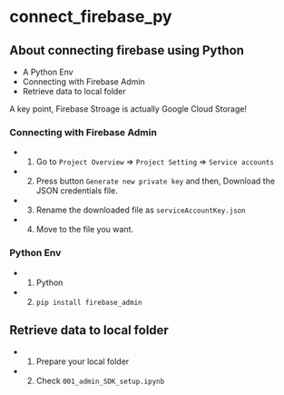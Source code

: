 # connect_firebase_py
## About connecting firebase using Python

- A Python Env
- Connecting with Firebase Admin
- Retrieve data to local folder

A key point, Firebase Stroage is actually Google Cloud Storage!


### Connecting with Firebase Admin
- 1. Go to `Project Overview` $\Rightarrow$ `Project Setting` $\Rightarrow$ `Service accounts`
- 2. Press button `Generate new private key` and then, Download the JSON credentials file. 
- 3. Rename the downloaded file as `serviceAccountKey.json`
- 4. Move to the file you want.


### Python Env 
- 1. Python
- 2. ```pip install firebase_admin```

## Retrieve data to local folder
- 1. Prepare your local folder
- 2. Check `001_admin_SDK_setup.ipynb`